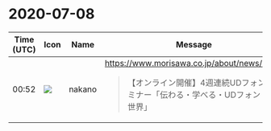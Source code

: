 # 2020-07-08

|Time (UTC)|Icon|Name|Message|
|---|---|---|---|
|00:52|![](https://secure.gravatar.com/avatar/bf3ffe49b0a82b1fcc3c229faef0ca58.jpg?s=72&d=https%3A%2F%2Fa.slack-edge.com%2Fdf10d%2Fimg%2Favatars%2Fava_0017-72.png)|nakano|<https://www.morisawa.co.jp/about/news/4939><br><blockquote>【オンライン開催】4週連続UDフォントセミナー「伝わる・学べる・UDフォントの世界」</blockquote>|
